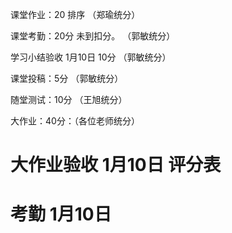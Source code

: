 课堂作业：20 排序 （郑瑜统分）

课堂考勤：20分 未到扣分。 （郭敏统分）

学习小结验收 1月10日 10分 （郭敏统分）

课堂投稿：5分  （郭敏统分）

随堂测试：10分 （王旭统分）

大作业：40分：（各位老师统分）


# 大作业验收 1月10日  评分表

# 考勤  1月10日 






